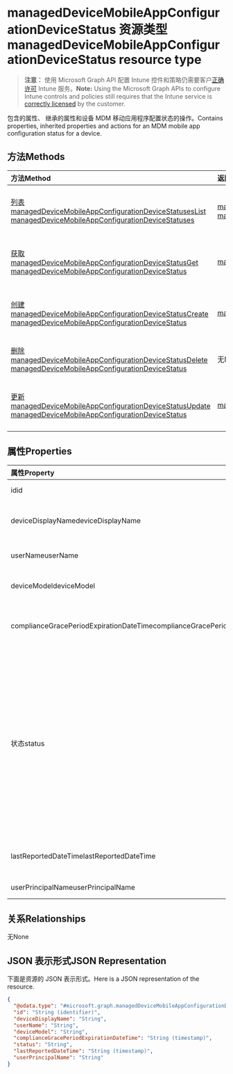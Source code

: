 # <a name="manageddevicemobileappconfigurationdevicestatus-resource-type"></a><span data-ttu-id="e253e-101">managedDeviceMobileAppConfigurationDeviceStatus 资源类型</span><span class="sxs-lookup"><span data-stu-id="e253e-101">managedDeviceMobileAppConfigurationDeviceStatus resource type</span></span>

> <span data-ttu-id="e253e-102">**注意：** 使用 Microsoft Graph API 配置 Intune 控件和策略仍需要客户[正确许可](https://go.microsoft.com/fwlink/?linkid=839381) Intune 服务。</span><span class="sxs-lookup"><span data-stu-id="e253e-102">**Note:** Using the Microsoft Graph APIs to configure Intune controls and policies still requires that the Intune service is [correctly licensed](https://go.microsoft.com/fwlink/?linkid=839381) by the customer.</span></span>

<span data-ttu-id="e253e-103">包含的属性、 继承的属性和设备 MDM 移动应用程序配置状态的操作。</span><span class="sxs-lookup"><span data-stu-id="e253e-103">Contains properties, inherited properties and actions for an MDM mobile app configuration status for a device.</span></span>
## <a name="methods"></a><span data-ttu-id="e253e-104">方法</span><span class="sxs-lookup"><span data-stu-id="e253e-104">Methods</span></span>
|<span data-ttu-id="e253e-105">方法</span><span class="sxs-lookup"><span data-stu-id="e253e-105">Method</span></span>|<span data-ttu-id="e253e-106">返回类型</span><span class="sxs-lookup"><span data-stu-id="e253e-106">Return Type</span></span>|<span data-ttu-id="e253e-107">说明</span><span class="sxs-lookup"><span data-stu-id="e253e-107">Description</span></span>|
|:---|:---|:---|
|[<span data-ttu-id="e253e-108">列表 managedDeviceMobileAppConfigurationDeviceStatuses</span><span class="sxs-lookup"><span data-stu-id="e253e-108">List managedDeviceMobileAppConfigurationDeviceStatuses</span></span>](../api/intune_apps_manageddevicemobileappconfigurationdevicestatus_list.md)|<span data-ttu-id="e253e-109">[managedDeviceMobileAppConfigurationDeviceStatus](../resources/intune_apps_manageddevicemobileappconfigurationdevicestatus.md)集合</span><span class="sxs-lookup"><span data-stu-id="e253e-109">[managedDeviceMobileAppConfigurationDeviceStatus](../resources/intune_apps_manageddevicemobileappconfigurationdevicestatus.md) collection</span></span>|<span data-ttu-id="e253e-110">列出属性和[managedDeviceMobileAppConfigurationDeviceStatus](../resources/intune_apps_manageddevicemobileappconfigurationdevicestatus.md)对象之间的关系。</span><span class="sxs-lookup"><span data-stu-id="e253e-110">List properties and relationships of the [managedDeviceMobileAppConfigurationDeviceStatus](../resources/intune_apps_manageddevicemobileappconfigurationdevicestatus.md) objects.</span></span>|
|[<span data-ttu-id="e253e-111">获取 managedDeviceMobileAppConfigurationDeviceStatus</span><span class="sxs-lookup"><span data-stu-id="e253e-111">Get managedDeviceMobileAppConfigurationDeviceStatus</span></span>](../api/intune_apps_manageddevicemobileappconfigurationdevicestatus_get.md)|[<span data-ttu-id="e253e-112">managedDeviceMobileAppConfigurationDeviceStatus</span><span class="sxs-lookup"><span data-stu-id="e253e-112">managedDeviceMobileAppConfigurationDeviceStatus</span></span>](../resources/intune_apps_manageddevicemobileappconfigurationdevicestatus.md)|<span data-ttu-id="e253e-113">读取属性和[managedDeviceMobileAppConfigurationDeviceStatus](../resources/intune_apps_manageddevicemobileappconfigurationdevicestatus.md)对象的关系。</span><span class="sxs-lookup"><span data-stu-id="e253e-113">Read properties and relationships of the [managedDeviceMobileAppConfigurationDeviceStatus](../resources/intune_apps_manageddevicemobileappconfigurationdevicestatus.md) object.</span></span>|
|[<span data-ttu-id="e253e-114">创建 managedDeviceMobileAppConfigurationDeviceStatus</span><span class="sxs-lookup"><span data-stu-id="e253e-114">Create managedDeviceMobileAppConfigurationDeviceStatus</span></span>](../api/intune_apps_manageddevicemobileappconfigurationdevicestatus_create.md)|[<span data-ttu-id="e253e-115">managedDeviceMobileAppConfigurationDeviceStatus</span><span class="sxs-lookup"><span data-stu-id="e253e-115">managedDeviceMobileAppConfigurationDeviceStatus</span></span>](../resources/intune_apps_manageddevicemobileappconfigurationdevicestatus.md)|<span data-ttu-id="e253e-116">创建新的[managedDeviceMobileAppConfigurationDeviceStatus](../resources/intune_apps_manageddevicemobileappconfigurationdevicestatus.md)对象。</span><span class="sxs-lookup"><span data-stu-id="e253e-116">Create a new [managedDeviceMobileAppConfigurationDeviceStatus](../resources/intune_apps_manageddevicemobileappconfigurationdevicestatus.md) object.</span></span>|
|[<span data-ttu-id="e253e-117">删除 managedDeviceMobileAppConfigurationDeviceStatus</span><span class="sxs-lookup"><span data-stu-id="e253e-117">Delete managedDeviceMobileAppConfigurationDeviceStatus</span></span>](../api/intune_apps_manageddevicemobileappconfigurationdevicestatus_delete.md)|<span data-ttu-id="e253e-118">无</span><span class="sxs-lookup"><span data-stu-id="e253e-118">None</span></span>|<span data-ttu-id="e253e-119">删除[managedDeviceMobileAppConfigurationDeviceStatus](../resources/intune_apps_manageddevicemobileappconfigurationdevicestatus.md)。</span><span class="sxs-lookup"><span data-stu-id="e253e-119">Deletes a [managedDeviceMobileAppConfigurationDeviceStatus](../resources/intune_apps_manageddevicemobileappconfigurationdevicestatus.md).</span></span>|
|[<span data-ttu-id="e253e-120">更新 managedDeviceMobileAppConfigurationDeviceStatus</span><span class="sxs-lookup"><span data-stu-id="e253e-120">Update managedDeviceMobileAppConfigurationDeviceStatus</span></span>](../api/intune_apps_manageddevicemobileappconfigurationdevicestatus_update.md)|[<span data-ttu-id="e253e-121">managedDeviceMobileAppConfigurationDeviceStatus</span><span class="sxs-lookup"><span data-stu-id="e253e-121">managedDeviceMobileAppConfigurationDeviceStatus</span></span>](../resources/intune_apps_manageddevicemobileappconfigurationdevicestatus.md)|<span data-ttu-id="e253e-122">更新[managedDeviceMobileAppConfigurationDeviceStatus](../resources/intune_apps_manageddevicemobileappconfigurationdevicestatus.md)对象的属性。</span><span class="sxs-lookup"><span data-stu-id="e253e-122">Update the properties of a [managedDeviceMobileAppConfigurationDeviceStatus](../resources/intune_apps_manageddevicemobileappconfigurationdevicestatus.md) object.</span></span>|

## <a name="properties"></a><span data-ttu-id="e253e-123">属性</span><span class="sxs-lookup"><span data-stu-id="e253e-123">Properties</span></span>
|<span data-ttu-id="e253e-124">属性</span><span class="sxs-lookup"><span data-stu-id="e253e-124">Property</span></span>|<span data-ttu-id="e253e-125">类型</span><span class="sxs-lookup"><span data-stu-id="e253e-125">Type</span></span>|<span data-ttu-id="e253e-126">说明</span><span class="sxs-lookup"><span data-stu-id="e253e-126">Description</span></span>|
|:---|:---|:---|
|<span data-ttu-id="e253e-127">id</span><span class="sxs-lookup"><span data-stu-id="e253e-127">id</span></span>|<span data-ttu-id="e253e-128">String</span><span class="sxs-lookup"><span data-stu-id="e253e-128">String</span></span>|<span data-ttu-id="e253e-129">实体的键。</span><span class="sxs-lookup"><span data-stu-id="e253e-129">Key of the entity.</span></span>|
|<span data-ttu-id="e253e-130">deviceDisplayName</span><span class="sxs-lookup"><span data-stu-id="e253e-130">deviceDisplayName</span></span>|<span data-ttu-id="e253e-131">String</span><span class="sxs-lookup"><span data-stu-id="e253e-131">String</span></span>|<span data-ttu-id="e253e-132">DevicePolicyStatus 的设备名。</span><span class="sxs-lookup"><span data-stu-id="e253e-132">Device name of the DevicePolicyStatus.</span></span>|
|<span data-ttu-id="e253e-133">userName</span><span class="sxs-lookup"><span data-stu-id="e253e-133">userName</span></span>|<span data-ttu-id="e253e-134">String</span><span class="sxs-lookup"><span data-stu-id="e253e-134">String</span></span>|<span data-ttu-id="e253e-135">报告的用户名</span><span class="sxs-lookup"><span data-stu-id="e253e-135">The User Name that is being reported</span></span>|
|<span data-ttu-id="e253e-136">deviceModel</span><span class="sxs-lookup"><span data-stu-id="e253e-136">deviceModel</span></span>|<span data-ttu-id="e253e-137">String</span><span class="sxs-lookup"><span data-stu-id="e253e-137">String</span></span>|<span data-ttu-id="e253e-138">报告的设备模型</span><span class="sxs-lookup"><span data-stu-id="e253e-138">The device model that is being reported</span></span>|
|<span data-ttu-id="e253e-139">complianceGracePeriodExpirationDateTime</span><span class="sxs-lookup"><span data-stu-id="e253e-139">complianceGracePeriodExpirationDateTime</span></span>|<span data-ttu-id="e253e-140">DateTimeOffset</span><span class="sxs-lookup"><span data-stu-id="e253e-140">DateTimeOffset</span></span>|<span data-ttu-id="e253e-141">设备符合性宽限期的到期日期/时间</span><span class="sxs-lookup"><span data-stu-id="e253e-141">The DateTime when device compliance grace period expires</span></span>|
|<span data-ttu-id="e253e-142">状态</span><span class="sxs-lookup"><span data-stu-id="e253e-142">status</span></span>|[<span data-ttu-id="e253e-143">complianceStatus</span><span class="sxs-lookup"><span data-stu-id="e253e-143">complianceStatus</span></span>](../resources/intune_shared_compliancestatus.md)|<span data-ttu-id="e253e-144">策略报告的符合性状态。</span><span class="sxs-lookup"><span data-stu-id="e253e-144">Compliance status of the policy report.</span></span> <span data-ttu-id="e253e-145">可取值为：`unknown`、`notApplicable`、`compliant`、`remediated`、`nonCompliant`、`error`、`conflict`、`notAssigned`。</span><span class="sxs-lookup"><span data-stu-id="e253e-145">Possible values are: `unknown`, `notApplicable`, `compliant`, `remediated`, `nonCompliant`, `error`, `conflict`, `notAssigned`.</span></span>|
|<span data-ttu-id="e253e-146">lastReportedDateTime</span><span class="sxs-lookup"><span data-stu-id="e253e-146">lastReportedDateTime</span></span>|<span data-ttu-id="e253e-147">DateTimeOffset</span><span class="sxs-lookup"><span data-stu-id="e253e-147">DateTimeOffset</span></span>|<span data-ttu-id="e253e-148">策略报告的上次修改日期时间。</span><span class="sxs-lookup"><span data-stu-id="e253e-148">Last modified date time of the policy report.</span></span>|
|<span data-ttu-id="e253e-149">userPrincipalName</span><span class="sxs-lookup"><span data-stu-id="e253e-149">userPrincipalName</span></span>|<span data-ttu-id="e253e-150">String</span><span class="sxs-lookup"><span data-stu-id="e253e-150">String</span></span>|<span data-ttu-id="e253e-151">UserPrincipalName。</span><span class="sxs-lookup"><span data-stu-id="e253e-151">UserPrincipalName.</span></span>|

## <a name="relationships"></a><span data-ttu-id="e253e-152">关系</span><span class="sxs-lookup"><span data-stu-id="e253e-152">Relationships</span></span>
<span data-ttu-id="e253e-153">无</span><span class="sxs-lookup"><span data-stu-id="e253e-153">None</span></span>
## <a name="json-representation"></a><span data-ttu-id="e253e-154">JSON 表示形式</span><span class="sxs-lookup"><span data-stu-id="e253e-154">JSON Representation</span></span>
<span data-ttu-id="e253e-155">下面是资源的 JSON 表示形式。</span><span class="sxs-lookup"><span data-stu-id="e253e-155">Here is a JSON representation of the resource.</span></span>
<!-- {
  "blockType": "resource",
  "keyProperty": "id",
  "@odata.type": "microsoft.graph.managedDeviceMobileAppConfigurationDeviceStatus"
}
-->
``` json
{
  "@odata.type": "#microsoft.graph.managedDeviceMobileAppConfigurationDeviceStatus",
  "id": "String (identifier)",
  "deviceDisplayName": "String",
  "userName": "String",
  "deviceModel": "String",
  "complianceGracePeriodExpirationDateTime": "String (timestamp)",
  "status": "String",
  "lastReportedDateTime": "String (timestamp)",
  "userPrincipalName": "String"
}
```



